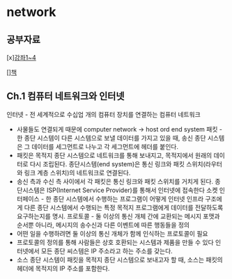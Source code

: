 # network

## 공부자료
[x][강좌1~4](https://www.youtube.com/playlist?list=PLXvgR_grOs1BjBZiePPZMR1PmZybazxg6)

[][책](http://www.yes24.com/Product/Goods/45543957)


## Ch.1 컴퓨터 네트워크와 인터넷
인터넷 - 전 세계적으로 수십업 개의 컴퓨터 장치를 연결하는 컴퓨터 네트워크
- 사물들도 연결되게 때문에 computer network -> host ord end system
패킷 - 한 종단 시스템이 다른 시스템으로 보낼 데이터를 가지고 있을 때, 송신 종단 시스템은 그 데이터를 세그먼트로 나누고 각 세그먼트에 헤더를 붙인다. 
- 패킷은 목적지 종단 시스템으로 네트워크를 통해 보내지고, 목적지에서 원래의 데이터로 다시 조립된다.
종단시스템(end system)은 통신 링크와 패킷 스위치(라우터와 링크 계층 스위치)의 네트워크로 연결된다.
- 송신 측과 수신 측 사이에서 각 패킷은 통신 링크와 패킷 스위치를 거치게 된다.
종단시스템은 ISP(Internet Service Provider)를 통해서 인터넷에 접속한다
소켓 인터페이스 - 한 종단 시스템에서 수행하는 프로그램이 어떻게 인터넷 인프라 구조에게 다른 종단 시스템에서 수행되는 특정 목적지 프로그램에게 데이터를 전달하도록 요구하는지를 명시.
프로토콜 - 둘 이상의 통신 개체 간에 교환되는 메시지 포맷과 순서뿐 아니라, 메시지의 송수신과 다른 이벤트에 따른 행동들을 정의
- 어떤 일을 수행하려면 둘 이상의 통신 개체가 함께 인식하는 프로토콜이 필요
- 프로토콜의 정의를 통해 사람들은 상호 호환되는 시스템과 제품을 만들 수 있다
인터넷에서 모든 종단 씨스템은 IP 주소라고 하는 주소를 갖는다.
- 소스 종단 시스템이 패킷을 목적지 종단 시스템으로 보내고자 할 때, 소스는 패킷의 헤더에 목적지의 IP 주소를 포함한다.
